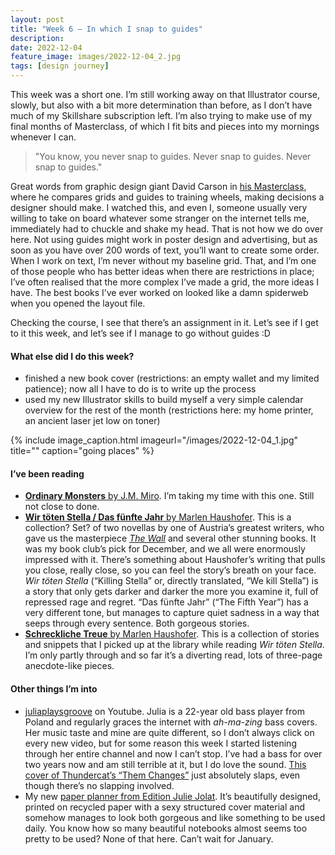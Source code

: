 ```yaml
---
layout: post
title: "Week 6 – In which I snap to guides"
description:
date: 2022-12-04
feature_image: images/2022-12-04_2.jpg
tags: [design journey]
---
```


This week was a short one. I’m still working away on that Illustrator course, slowly, but also with a bit more determination than before, as I don’t have much of my Skillshare subscription left. I’m also trying to make use of my final months of Masterclass, of which I fit bits and pieces into my mornings whenever I can.

<!--more-->

>"You know, you never snap to guides. Never snap to guides. Never snap to guides."

Great words from graphic design giant David Carson in [his Masterclass](https://youtu.be/pJgvgD-vjIc), where he compares grids and guides to training wheels, making decisions a designer should make. I watched this, and even I, someone usually very willing to take on board whatever some stranger on the internet tells me, immediately had to chuckle and shake my head. That is not how we do over here. Not using guides might work in poster design and advertising, but as soon as you have over 200 words of text, you’ll want to create some order. When I work on text, I’m never without my baseline grid. That, and I’m one of those people who has better ideas when there are restrictions in place; I’ve often realised that the more complex I’ve made a grid, the more ideas I have. The best books I’ve ever worked on looked like a damn spiderweb when you opened the layout file.

Checking the course, I see that there’s an assignment in it. Let’s see if I get to it this week, and let’s see if I manage to go without guides :D

#### What else did I do this week?
+ finished a new book cover (restrictions: an empty wallet and my limited patience); now all I have to do is to write up the process
+ used my new Illustrator skills to build myself a very simple calendar overview for the rest of the month (restrictions here: my home printer, an ancient laser jet low on toner)

{% include image_caption.html imageurl="/images/2022-12-04_1.jpg" title="" caption="going places" %}

#### I’ve been reading
+ [**Ordinary Monsters** by J.M. Miro](https://www.bloomsbury.com/uk/ordinary-monsters-9781526650054/). I’m taking my time with this one. Still not close to done.
+ [**Wir töten Stella / Das fünfte Jahr** by Marlen Haushofer](https://www.ullstein.de/werke/wir-toeten-stella-das-fuenfte-jahr/taschenbuch/9783548291390). This is a collection? Set? of two novellas by one of Austria’s greatest writers, who gave us the masterpiece [*The Wall*](https://en.wikipedia.org/wiki/The_Wall_(novel)) and several other stunning books. It was my book club’s pick for December, and we all were enormously impressed with it. There’s something about Haushofer’s writing that pulls you close, really close, so you can feel the story’s breath on your face. *Wir töten Stella* (“Killing Stella” or, directly translated, “We kill Stella”) is a story that only gets darker and darker the more you examine it, full of repressed rage and regret. “Das fünfte Jahr” (“The Fifth Year”) has a very different tone, but manages to capture quiet sadness in a way that seeps through every sentence. Both gorgeous stories.
+ [**Schreckliche Treue** by Marlen Haushofer](https://www.ullstein.de/werke/schreckliche-treue/taschenbuch/9783548066622). This is a collection of stories and snippets that I picked up at the library while reading *Wir töten Stella*. I’m only partly through and so far it’s a diverting read, lots of three-page anecdote-like pieces.

#### Other things I’m into
+ [juliaplaysgroove](https://www.youtube.com/@juliaplaysgroove/featured) on Youtube. Julia is a 22-year old bass player from Poland and regularly graces the internet with *ah-ma-zing* bass covers. Her music taste and mine are quite different, so I don’t always click on every new video, but for some reason this week I started listening through her entire channel and now I can’t stop. I’ve had a bass for over two years now and am still terrible at it, but I do love the sound. [This cover of Thundercat’s “Them Changes”](https://youtu.be/FLzulgOADhY) just absolutely slaps, even though there’s no slapping involved.
+ My new [paper planner from Edition Julie Jolat](https://editionjuliejoliat.com/collections/frontpage). It’s beautifully designed, printed on recycled paper with a sexy structured cover material and somehow manages to look both gorgeous and like something to be used daily. You know how so many beautiful notebooks almost seems too pretty to be used? None of that here. Can’t wait for January.

